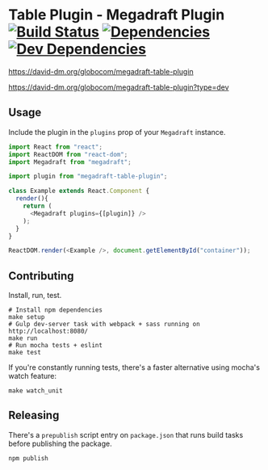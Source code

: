 # Table Plugin - Megadraft Plugin [![Build Status](https://secure.travis-ci.org/globocom/megadraft-table-plugin.png?branch=master)](https://travis-ci.org/globocom/megadraft-table-plugin) [![Dependencies](https://david-dm.org/globocom/megadraft-table-plugin/status.svg)](https://david-dm.org/globocom/megadraft-table-plugin) [![Dev Dependencies](https://david-dm.org/globocom/megadraft-table-plugin/dev-status.svg)](https://david-dm.org/globocom/megadraft-table-plugin?type=dev)

https://david-dm.org/globocom/megadraft-table-plugin

https://david-dm.org/globocom/megadraft-table-plugin?type=dev
## Usage

Include the plugin in the `plugins` prop of your `Megadraft` instance.

```js
import React from "react";
import ReactDOM from "react-dom";
import Megadraft from "megadraft";

import plugin from "megadraft-table-plugin";

class Example extends React.Component {
  render(){
    return (
      <Megadraft plugins={[plugin]} />
    );
  }
}

ReactDOM.render(<Example />, document.getElementById("container"));
```

## Contributing

Install, run, test.

```
# Install npm dependencies
make setup
# Gulp dev-server task with webpack + sass running on http://localhost:8080/
make run
# Run mocha tests + eslint
make test
```

If you're constantly running tests, there's a faster alternative using mocha's
watch feature:

```
make watch_unit
```

## Releasing

There's a `prepublish` script entry on `package.json` that runs build tasks
before publishing the package.

```
npm publish
```
